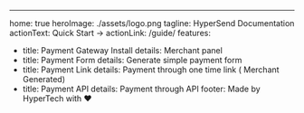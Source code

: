 ---
home: true
heroImage: ./assets/logo.png
tagline: HyperSend Documentation
actionText: Quick Start →
actionLink: /guide/
features:
- title: Payment Gateway Install
  details: Merchant panel
- title: Payment Form
  details: Generate simple payment form
- title: Payment Link
  details: Payment through one time link ( Merchant Generated)
- title: Payment API
  details: Payment through API
footer: Made by HyperTech with ❤️
